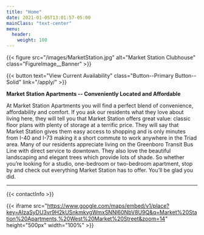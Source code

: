 ```yaml
---
title: "Home"
date: 2021-01-05T13:01:57-05:00
mainClass: "text-center"
menu:
  header:
    weight: 100
---
```


{{< figure src="/images/MarketStation.jpg" alt="Market Station Clubhouse" class="FigureImage__Banner" >}}

{{< button text="View Current Availability" class="Button--Primary Button--Solid" link="/apply/" >}}

**Market Station Apartments -- Conveniently Located and Affordable**

At Market Station Apartments you will find a perfect blend of convenience,
affordability and comfort.  If you ask our residents what they love about
living here, they will tell you that Market Station offers great value: classic
floor plans with plenty of storage at a terrific price. They will say that
Market Station gives them easy access to shopping and is only minutes from
I-40 and I-73 making it a short commute to work anywhere in the Triad area.
Many of our residents appreciate living on the Greenboro Transit Bus Line
with direct service to downtown. They also love the beautiful landscaping
and elegant trees which provide lots of shade. So whether you’re looking
for a studio, one-bedroom or two-bedroom apartment, stop by and check
out everything Market Station has to offer. You’ll be glad you did.

***

{{< contactInfo >}}

{{< iframe src="https://www.google.com/maps/embed/v1/place?key=AIzaSyDU3vr9H2kUSnkmkvgWmxSNNl60NbV8U9Q&q=Market%20Station%20Apartments,%20West%20Market%20Street&zoom=14" height="500px" width="100%" >}}
